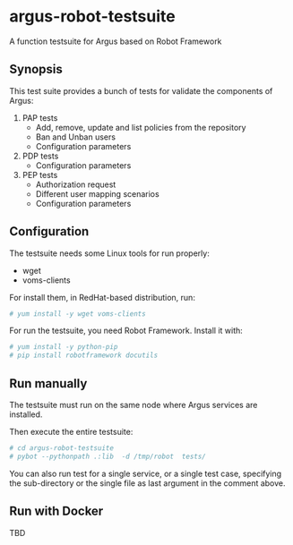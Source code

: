 # argus-robot-testsuite
A function testsuite for Argus based on Robot Framework

## Synopsis
This test suite provides a bunch of tests for validate the components of Argus:

1. PAP tests
   * Add, remove, update and list policies from the repository
   * Ban and Unban users
   * Configuration parameters
2. PDP tests
   * Configuration parameters
3. PEP tests
   * Authorization request
   * Different user mapping scenarios
   * Configuration parameters

## Configuration
The testsuite needs some Linux tools for run properly:
 * wget
 * voms-clients

For install them, in RedHat-based distribution, run:

```bash
# yum install -y wget voms-clients
```

For run the testsuite, you need Robot Framework. Install it with:

```bash
# yum install -y python-pip
# pip install robotframework docutils
```

## Run manually
The testsuite must run on the same node where Argus services are installed.

Then execute the entire testsuite:
```bash
# cd argus-robot-testsuite
# pybot --pythonpath .:lib  -d /tmp/robot  tests/
```
You can also run test for a single service, or a single test case, specifying the sub-directory or the single file as last argument in the comment above.



## Run with Docker
TBD





